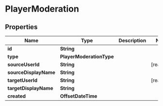 

# PlayerModeration


## Properties

Name | Type | Description | Notes
------------ | ------------- | ------------- | -------------
**id** | **String** |  | 
**type** | **PlayerModerationType** |  | 
**sourceUserId** | **String** |  |  [readonly]
**sourceDisplayName** | **String** |  | 
**targetUserId** | **String** |  |  [readonly]
**targetDisplayName** | **String** |  | 
**created** | **OffsetDateTime** |  | 



